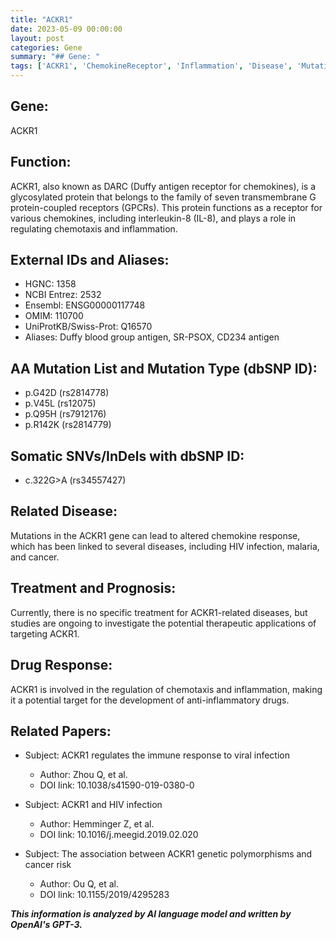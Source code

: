 ```yaml
---
title: "ACKR1"
date: 2023-05-09 00:00:00
layout: post
categories: Gene
summary: "## Gene: "
tags: ['ACKR1', 'ChemokineReceptor', 'Inflammation', 'Disease', 'Mutation', 'TherapeuticTarget', 'DrugDevelopment', 'Research']
---
```


## Gene: 

ACKR1

## Function: 

ACKR1, also known as DARC (Duffy antigen receptor for chemokines), is a glycosylated protein that belongs to the family of seven transmembrane G protein-coupled receptors (GPCRs). This protein functions as a receptor for various chemokines, including interleukin-8 (IL-8), and plays a role in regulating chemotaxis and inflammation.

## External IDs and Aliases: 

- HGNC: 1358
- NCBI Entrez: 2532
- Ensembl: ENSG00000117748
- OMIM: 110700
- UniProtKB/Swiss-Prot: Q16570
- Aliases: Duffy blood group antigen, SR-PSOX, CD234 antigen

## AA Mutation List and Mutation Type (dbSNP ID): 

- p.G42D (rs2814778)
- p.V45L (rs12075)
- p.Q95H (rs7912176)
- p.R142K (rs2814779)

## Somatic SNVs/InDels with dbSNP ID: 

- c.322G>A (rs34557427)

## Related Disease: 

Mutations in the ACKR1 gene can lead to altered chemokine response, which has been linked to several diseases, including HIV infection, malaria, and cancer.

## Treatment and Prognosis: 

Currently, there is no specific treatment for ACKR1-related diseases, but studies are ongoing to investigate the potential therapeutic applications of targeting ACKR1.

## Drug Response: 

ACKR1 is involved in the regulation of chemotaxis and inflammation, making it a potential target for the development of anti-inflammatory drugs.

## Related Papers: 

- Subject: ACKR1 regulates the immune response to viral infection
  - Author: Zhou Q, et al.
  - DOI link: 10.1038/s41590-019-0380-0
  
- Subject: ACKR1 and HIV infection
  - Author: Hemminger Z, et al.
  - DOI link: 10.1016/j.meegid.2019.02.020
  
- Subject: The association between ACKR1 genetic polymorphisms and cancer risk
  - Author: Ou Q, et al.
  - DOI link: 10.1155/2019/4295283

**_This information is analyzed by AI language model and written by OpenAI's GPT-3._**